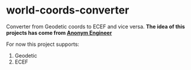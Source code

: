 # world-coords-converter
Converter from Geodetic coords to ECEF and vice versa.
**The idea of this projects has come from [Anonym Engineer](https://danceswithcode.net/engineeringnotes/geodetic_to_ecef/geodetic_to_ecef.html)**

For now this project supports:
1. Geodetic
2. ECEF
